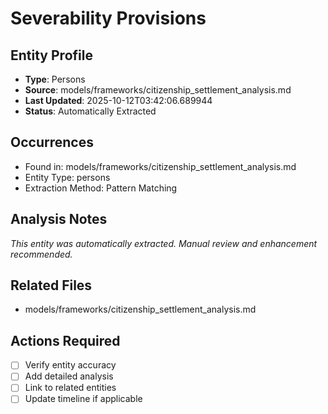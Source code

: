 # Severability Provisions

## Entity Profile
- **Type**: Persons
- **Source**: models/frameworks/citizenship_settlement_analysis.md
- **Last Updated**: 2025-10-12T03:42:06.689944
- **Status**: Automatically Extracted

## Occurrences
- Found in: models/frameworks/citizenship_settlement_analysis.md
- Entity Type: persons
- Extraction Method: Pattern Matching

## Analysis Notes
*This entity was automatically extracted. Manual review and enhancement recommended.*

## Related Files
- models/frameworks/citizenship_settlement_analysis.md

## Actions Required
- [ ] Verify entity accuracy
- [ ] Add detailed analysis
- [ ] Link to related entities
- [ ] Update timeline if applicable
